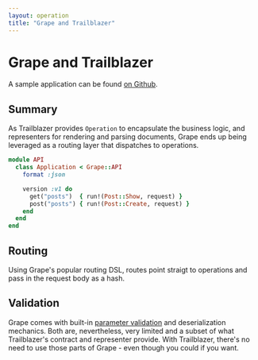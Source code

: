 ```yaml
---
layout: operation
title: "Grape and Trailblazer"
---
```


# Grape and Trailblazer

A sample application can be found [on Github](https://github.com/apotonick/gemgem-grape).

## Summary

As Trailblazer provides `Operation` to encapsulate the business logic, and representers for rendering and parsing documents, Grape ends up being leveraged as a routing layer that dispatches to operations.

```ruby
module API
  class Application < Grape::API
    format :json

    version :v1 do
      get("posts")  { run!(Post::Show, request) }
      post("posts") { run!(Post::Create, request) }
    end
  end
end
```

## Routing

Using Grape's popular routing DSL, routes point straigt to operations and pass in the request body as a hash.



## Validation

Grape comes with built-in [parameter validation](https://github.com/ruby-grape/grape#parameter-validation-and-coercion) and deserialization mechanics. Both are, nevertheless, very limited and a subset of what Trailblazer's contract and representer provide. With Trailblazer, there's no need to use those parts of Grape - even though you could if you want.


